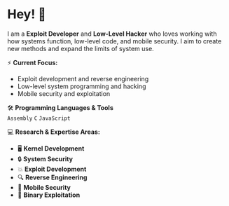 # Hey! 👋  

I am a **Exploit Developer** and **Low-Level Hacker** who loves working with how systems function, low-level code, and mobile security. I aim to create new methods and expand the limits of system use.  

⚡ **Current Focus:**  
- Exploit development and reverse engineering  
- Low-level system programming and hacking  
- Mobile security and exploitation  

🛠 **Programming Languages & Tools**  
`Assembly` `C` `JavaScript`  

💻 **Research & Expertise Areas:**  
- 🖥 **Kernel Development**  
- 🔒 **System Security**  
- 💥 **Exploit Development**  
- 🔍 **Reverse Engineering**  
- 📱 **Mobile Security**  
- 🧩 **Binary Exploitation**  

